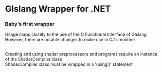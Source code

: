 # Glslang Wrapper for .NET

### Baby's first wrapper

Usage maps closely to the use of the C Functional Interface of Glslang<br>
However, there are notable changes to make use in C# smoother<br><br>

Creating and using shader preprocessors and programs require an instance of the ShaderCompiler class<br>
ShaderCompiler class must be wrapped in a 'using()' statement<br>

